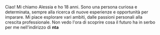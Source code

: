 Ciao! Mi chiamo Alessia e ho 18 anni. Sono una persona curiosa e determinata, sempre alla ricerca di nuove esperienze e opportunità per imparare. Mi piace esplorare vari ambiti, dalle passioni personali alla crescita professionale. Non vedo l'ora di scoprire cosa il futuro ha in serbo per me nell'indirizzo di **nta**
